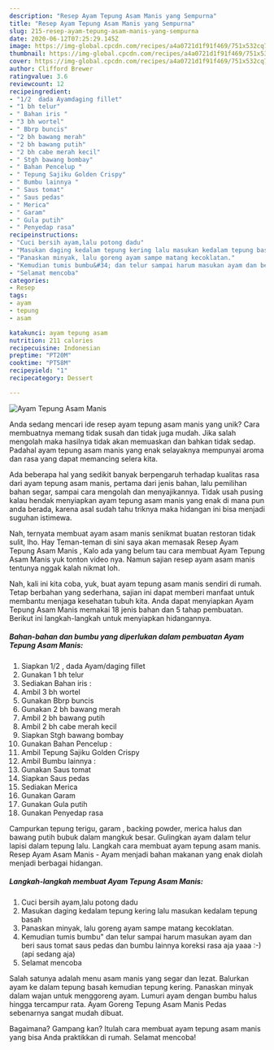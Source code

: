 ```yaml
---
description: "Resep Ayam Tepung Asam Manis yang Sempurna"
title: "Resep Ayam Tepung Asam Manis yang Sempurna"
slug: 215-resep-ayam-tepung-asam-manis-yang-sempurna
date: 2020-06-12T07:25:29.145Z
image: https://img-global.cpcdn.com/recipes/a4a0721d1f91f469/751x532cq70/ayam-tepung-asam-manis-foto-resep-utama.jpg
thumbnail: https://img-global.cpcdn.com/recipes/a4a0721d1f91f469/751x532cq70/ayam-tepung-asam-manis-foto-resep-utama.jpg
cover: https://img-global.cpcdn.com/recipes/a4a0721d1f91f469/751x532cq70/ayam-tepung-asam-manis-foto-resep-utama.jpg
author: Clifford Brewer
ratingvalue: 3.6
reviewcount: 12
recipeingredient:
- "1/2  dada Ayamdaging fillet"
- "1 bh telur"
- " Bahan iris "
- "3 bh wortel"
- " Bbrp buncis"
- "2 bh bawang merah"
- "2 bh bawang putih"
- "2 bh cabe merah kecil"
- " Stgh bawang bombay"
- " Bahan Pencelup "
- " Tepung Sajiku Golden Crispy"
- " Bumbu lainnya "
- " Saus tomat"
- " Saus pedas"
- " Merica"
- " Garam"
- " Gula putih"
- " Penyedap rasa"
recipeinstructions:
- "Cuci bersih ayam,lalu potong dadu"
- "Masukan daging kedalam tepung kering lalu masukan kedalam tepung basah"
- "Panaskan minyak, lalu goreng ayam sampe matang kecoklatan."
- "Kemudian tumis bumbu&#34; dan telur sampai harum masukan ayam dan beri saus tomat saus pedas dan bumbu lainnya koreksi rasa aja yaaa :-) (api sedang aja)"
- "Selamat mencoba"
categories:
- Resep
tags:
- ayam
- tepung
- asam

katakunci: ayam tepung asam 
nutrition: 211 calories
recipecuisine: Indonesian
preptime: "PT20M"
cooktime: "PT58M"
recipeyield: "1"
recipecategory: Dessert

---
```



![Ayam Tepung Asam Manis](https://img-global.cpcdn.com/recipes/a4a0721d1f91f469/751x532cq70/ayam-tepung-asam-manis-foto-resep-utama.jpg)

Anda sedang mencari ide resep ayam tepung asam manis yang unik? Cara membuatnya memang tidak susah dan tidak juga mudah. Jika salah mengolah maka hasilnya tidak akan memuaskan dan bahkan tidak sedap. Padahal ayam tepung asam manis yang enak selayaknya mempunyai aroma dan rasa yang dapat memancing selera kita.

Ada beberapa hal yang sedikit banyak berpengaruh terhadap kualitas rasa dari ayam tepung asam manis, pertama dari jenis bahan, lalu pemilihan bahan segar, sampai cara mengolah dan menyajikannya. Tidak usah pusing kalau hendak menyiapkan ayam tepung asam manis yang enak di mana pun anda berada, karena asal sudah tahu triknya maka hidangan ini bisa menjadi suguhan istimewa.

Nah, ternyata membuat ayam asam manis senikmat buatan restoran tidak sulit, lho. Hay Teman-teman di sini saya akan memasak Resep Ayam Tepung Asam Manis , Kalo ada yang belum tau cara membuat Ayam Tepung Asam Manis yuk tonton video nya. Namun sajian resep ayam asam manis tentunya nggak kalah nikmat loh.


Nah, kali ini kita coba, yuk, buat ayam tepung asam manis sendiri di rumah. Tetap berbahan yang sederhana, sajian ini dapat memberi manfaat untuk membantu menjaga kesehatan tubuh kita. Anda dapat menyiapkan Ayam Tepung Asam Manis memakai 18 jenis bahan dan 5 tahap pembuatan. Berikut ini langkah-langkah untuk menyiapkan hidangannya.

<!--inarticleads1-->

##### Bahan-bahan dan bumbu yang diperlukan dalam pembuatan Ayam Tepung Asam Manis:

1. Siapkan 1/2 , dada Ayam/daging fillet
1. Gunakan 1 bh telur
1. Sediakan  Bahan iris :
1. Ambil 3 bh wortel
1. Gunakan  Bbrp buncis
1. Gunakan 2 bh bawang merah
1. Ambil 2 bh bawang putih
1. Ambil 2 bh cabe merah kecil
1. Siapkan  Stgh bawang bombay
1. Gunakan  Bahan Pencelup :
1. Ambil  Tepung Sajiku Golden Crispy
1. Ambil  Bumbu lainnya :
1. Gunakan  Saus tomat
1. Siapkan  Saus pedas
1. Sediakan  Merica
1. Gunakan  Garam
1. Gunakan  Gula putih
1. Gunakan  Penyedap rasa


Campurkan tepung terigu, garam , backing powder, merica halus dan bawang putih bubuk dalam mangkuk besar. Gulingkan ayam dalam telur lapisi dalam tepung lalu. Langkah cara membuat ayam tepung asam manis. Resep Ayam Asam Manis - Ayam menjadi bahan makanan yang enak diolah menjadi berbagai hidangan. 

<!--inarticleads2-->

##### Langkah-langkah membuat Ayam Tepung Asam Manis:

1. Cuci bersih ayam,lalu potong dadu
1. Masukan daging kedalam tepung kering lalu masukan kedalam tepung basah
1. Panaskan minyak, lalu goreng ayam sampe matang kecoklatan.
1. Kemudian tumis bumbu&#34; dan telur sampai harum masukan ayam dan beri saus tomat saus pedas dan bumbu lainnya koreksi rasa aja yaaa :-) (api sedang aja)
1. Selamat mencoba


Salah satunya adalah menu asam manis yang segar dan lezat. Balurkan ayam ke dalam tepung basah kemudian tepung kering. Panaskan minyak dalam wajan untuk menggoreng ayam. Lumuri ayam dengan bumbu halus hingga tercampur rata. Ayam Goreng Tepung Asam Manis Pedas sebenarnya sangat mudah dibuat. 

Bagaimana? Gampang kan? Itulah cara membuat ayam tepung asam manis yang bisa Anda praktikkan di rumah. Selamat mencoba!

